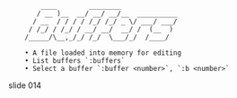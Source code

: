             ____        ________
           / __ )__  __/ __/ __/__  __________
          / __  / / / / /_/ /_/ _ \/ ___/ ___/
         / /_/ / /_/ / __/ __/  __/ /  (__  )
        /_____/\__,_/_/ /_/  \___/_/  /____/

        • A file loaded into memory for editing
        • List buffers `:buffers`
        • Select a buffer `:buffer <number>`, `:b <number>`

















































































slide 014
